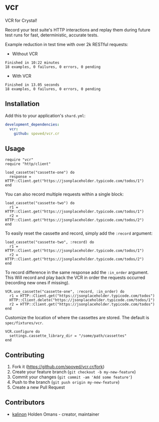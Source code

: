 # vcr

VCR for Crystal!

Record your test suite's HTTP interactions and replay them during future test runs for fast, deterministic, accurate tests.

Example reduction in test time with over 2k RESTful requests:

* Without VCR
```
Finished in 10:22 minutes
18 examples, 0 failures, 0 errors, 0 pending
```

* With VCR
```
Finished in 13.05 seconds
18 examples, 0 failures, 0 errors, 0 pending
```


## Installation

Add this to your application's `shard.yml`:

```yaml
development_dependencies:
  vcr:
    github: spoved/vcr.cr
```

## Usage

```crystal
require "vcr"
require "http/client"

load_cassette("cassette-one") do
  response = HTTP::Client.get("https://jsonplaceholder.typicode.com/todos/1")
end
```

You can also record multiple requests within a single block:

```crystal
load_cassette("cassette-two") do
  r1 = HTTP::Client.get("https://jsonplaceholder.typicode.com/todos/1")
  r2 = HTTP::Client.get("https://jsonplaceholder.typicode.com/todos/2")
end
```

To easily reset the cassette and record, simply add the `:record` argument:

```crystal
load_cassette("cassette-two", :record) do
  r1 = HTTP::Client.get("https://jsonplaceholder.typicode.com/todos/1")
  r2 = HTTP::Client.get("https://jsonplaceholder.typicode.com/todos/2")
end
```

To record difference in the same response add the `:in_order` argument. This Will
record and play back the VCR in order the requests occurred (recording new ones if missing).

```crystal
VCR.use_cassette("cassette-one", :record, :in_order) do
  r1 = HTTP::Client.get("https://jsonplaceholder.typicode.com/todos")
  HTTP::Client.delete("https://jsonplaceholder.typicode.com/todos/1")
  r2 = HTTP::Client.get("https://jsonplaceholder.typicode.com/todos")
end
```

Customize the location of where the cassettes are stored. The default is `spec/fixtures/vcr`.

```crystal
VCR.configure do
  settings.cassette_library_dir = "/some/path/cassettes"
end
```

## Contributing

1. Fork it (<https://github.com/spoved/vcr.cr/fork>)
2. Create your feature branch (`git checkout -b my-new-feature`)
3. Commit your changes (`git commit -am 'Add some feature'`)
4. Push to the branch (`git push origin my-new-feature`)
5. Create a new Pull Request

## Contributors

- [kalinon](https://github.com/kalinon) Holden Omans - creator, maintainer
